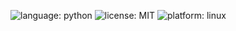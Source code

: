 ![language: python](https://img.shields.io/badge/language-python-yellow)
![license: MIT](https://img.shields.io/badge/license-MIT-blue)
![platform: linux](https://img.shields.io/badge/platform-linux-red)